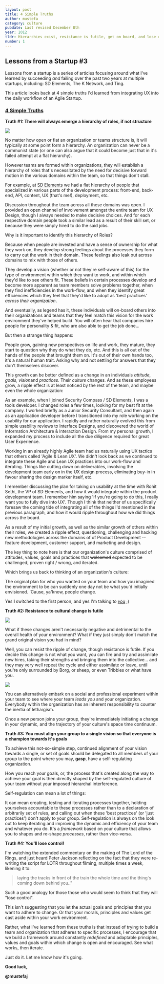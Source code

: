 ```yaml
---
layout: post
title: 4 Simple Truths 
author: mustefa
category: culture
pubdate: Last revised December 8th
year: 2012
tldr: Hierarchies exist, resistance is futile, get on board, and lose control.
number: 1
---
```


<h2>Lessons from a Startup #3</h2>

Lessons from a startup is a series of articles focusing around what I've learned by succeeding <em>and</em> failing over the past two years at multiple startups, including: SD Elements, The K Network, and Ting. 

This article looks back at 4 simple truths I'd learned from integrating UX into the daily workflow of an Agile Startup.

<h3><u>4 Simple Truths</u></h3>

**Truth #1: There will always emerge a hierarchy of roles, if not structure**

<a class="inline-shot" href="http://en.wikipedia.org/wiki/Round_Table" target="_blank"><img src="{{ site.assets }}/images/kotrt.png"></a>

No matter how open or flat an organization or teams structure is, it will typically at some point form a hierarchy. An organization can never be a communist state (or one can also argue that it could become just that in it's failed attempt at a flat hierarchy).

However teams are formed within organizations, they will establish a hierarchy of roles that's necessitated by the need for decisive forward motion in the various domains within the team, so that things don't stall.

For example, at <a class="highlight" href="http://www.sdelements.com">SD Elements</a> we had a flat hierarchy of people that specialized in various parts of the development process: front-end, back-end, API, content, UX (that's me!), deployment, etc.

Discussion throughout the team across all these domains was open. I provided an open channel of involvement amongst the entire team for UX Design, though I always needed to make decisive choices.  And for each respective domain people took a similar lead as a result of their skill set, or because they were simply hired to do the said jobs.

<span class="highlight-green">Why is it important to identify this hierarchy of Roles?</span>

Because when people are invested and have a sense of ownership for what they work on, they develop strong feelings about the processes they form to carry out the work in their domain. These feelings also leak out across domains to mix with those of others. 

They develop a vision (whether or not they're self-aware of this) for the type of environment within which they want to work, and within which they'd like to see others fit. These beliefs in certain processes develop  and become more apparent as team members solve problems together, when they find inefficiencies in the work-flow, and when they identify great efficiencies which they feel that they'd like to adopt as 'best practices' *across their organization*.

And eventually, as legend has it, these individuals will on-board others into their organizations and teams that they feel match this vision for the work environment they've helped build. You will often hear that companies hire people for personality & fit, who are also able to get the job done...

<span class="highlight-green">But then a strange thing happens:</span>

People grow, gaining new perspectives on life and work, they mature, they start to question why they do what they do, etc. And this is all out of the hands of the people that brought them on. It's out of their own hands too, it's a natural human trait. Asking why and not settling for answers that they don't themselves discover.

This growth can be better defined as a change in an individuals *attitude*, *goals*, *vision*and *practices*.  Their *culture* changes. And as these employees grow, a ripple effect is at least noticed by the rest of the team, and maybe even the whole organization:

As an example, when I joined Security Compass / SD Elements, I was a tools developer. I changed roles a few times, looking for my best fit at the company. I worked briefly as a Junior Security Consultant, and then again as an application developer before I transitioned into my role working on the usability for our application. I rapidly and rather naturally evolved this from simple usability reviews to Interface Designs, and discovered the world of Information Architecture & Interaction Design. From my personal growth, I expanded my process to include all the due diligence required for great User Experience.

Working in an already highly Agile team had us naturally using UX tactics that others called 'Agile & Lean UX'. We didn't look back as we continued to integrate these Agile and Lean UX practices into our work-flow and iterating. Things like cutting down on deliverables, involving the development team early on in the UX design process, eliminating buy-in in favour sharing the design marker itself, etc.

I remember discussing the plan for taking on usability at the time with Rohit Sethi, the VP of SD Elements, and how it would integrate within the product development team. I remember him saying 'If you're going to do this, I really want you to fully dive into UX'. Though I think that neither of us specifically foresaw the coming tide of integrating all of the things I'd mentioned in the previous paragraph, and how it would ripple throughout how we did things across the board. 

As a result of my initial growth, as well as the similar growth of others within their roles, we created a ripple effect, questioning, challenging and hacking new methodologies across the domains of of Product Development -- feature development, customer support, and marketing and design.

The key thing to note here is that our organization's culture comprised of attitudes, values, goals and practices that <s>welcomed</s> expected to be challenged, proven right / wrong, and iterated.

<span class="highlight-green">Which brings us back to thinking of an organization's culture:</span>

The original plan for who you wanted on your team and how you imagined the environment to be can suddenly one day not be what you'd initially envisioned. 'Cause, ya'know, people change.

Yes I switched to the first person, and yes I'm talking to <a class="highlight" target="_blank" href="http://2254a9d02b08b47afd5d-5a659056359faa679ad29652935f7074.r92.cf1.rackcdn.com/2010/07/Uncle-Sam-460x345.jpg">*you*</a> ;)


**Truth #2: Resistance to cultural change is futile**

<img class="inline-shot" src="{{ site.assets }}/images/rif.png">

What if these changes aren't necessarily negative and detrimental to the overall health of your environment? What if they just simply don't match the grand original vision you had in mind?

Well, you can resist the ripple of change, though resistance is futile.  If you decide this change is not what you want, you can fire and try and assimilate new hires, taking their strengths and bringing them into the collective... and they may very well repeat the cycle and either assimilate or leave, until you're only surrounded by Borg, or sheep, or even Tribbles or what have you.

<a class="inline-shot-left" href="http://en.wikipedia.org/wiki/Tribble" target="_blank"><img src="{{ site.assets }}/images/tribbles.png"></a>

You can alternatively embark on a social and professional experiment within your team to see where your team *leads you* and your organization. Everybody within the organization has an inherent responsibility to counter the inertia of lethargism.

Once a new person joins your group, they're immediately initiating a change in your dynamic, and the trajectory of your culture's space time continuum.

**Truth #3: You must align your group to a single vision so that everyone is a champion towards it's goals**

To achieve this not-so-simple step, continued alignment of your vision towards a single, or set of goals should be delegated to all members of your group to the point where you may, **gasp**, have a self-regulating organization.

How you reach your goals, or, the process that's created along the way to achieve your goal is then directly shaped by the self-regulated culture of your team without your imposed hierarchal interference.

<span class="highlight-green">Self-regulation can mean a lot of things:</span>

It can mean creating, testing and iterating processes together, holding yourselves accountable to these processes rather than to a declaration of arbitrarily set of rules, and calling out when these 'best practices' (or 'just practices') don't apply to your group. Self-regulation is always on the look out to keep iterating and improving the dynamic and efficiency of your team and whatever you do. It's a *framework* based on your culture that allows you to shapes and re-shape *processes*, rather than vice-versa.

**Truth #4: You'll lose control!**

I'm watching the extended commentary on the making of The Lord of the Rings, and just heard Peter Jackson reflecting on the fact that they were re-writing the script for LOTR throughout filming, multiple times a week, likening it to:

><span class="highlight-green">laying the tracks in front of the train the whole time and the thing's coming down behind you.."</span>

Such a good analogy for those those who would seem to think that they will "lose control".

This isn't suggesting that you let the actual goals and principles that you want to adhere to change.  Or that your morals, principles and values get cast aside within your work environment.

Rather, what I've learned from these truths is that instead of trying to build a team and organization that adheres to specific processes, I encourage that we build a framework around constantly *redefined* and adaptable principles, values and goals within which change is open and encouraged.  See what works, then iterate.

Just do it. Let me know how it's going.

**Good luck,**

**@mustefaj**